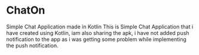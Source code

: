 # ChatOn
Simple Chat Application made in Kotlin
This is Simple Chat Application that i have created using Kotlin, 
iam also sharing the apk,
i have not added push notification to the app as i was getting some problem while implementing the push notification.
